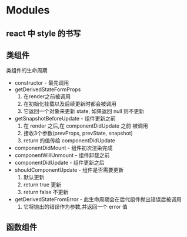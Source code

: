 # Modules
## react 中 style 的书写
## 类组件
类组件的生命周期
* constructor - 最先调用
* getDerivedStateFormProps
  1. 在render之前被调用
  2. 在初始化挂载以及后续更新时都会被调用
  3. 它返回一个对象来更新 state, 如果返回 null 则不更新 
* getSnapshotBeforeUpdate - 组件更新之前
  1. 在 render 之后,在 componentDidUpdate 之前 被调用
  2. 接收3个参数(prevProps, prevState, snapshot)
  3. return 的值传给 componentDidUpdate
* componentDidMount - 组件初次渲染完成
* componentWillUnmount - 组件卸载之前
* componentDidUpdate - 组件更新之后
* shouldComponentUpdate - 组件是否需要更新
  1. 默认更新
  2. return true 更新
  3. return false 不更新 
* getDerivedStateFromError - 此生命周期会在后代组件抛出错误后被调用
  1. 它将抛出的错误作为参数,并返回一个 error 值
## 函数组件
